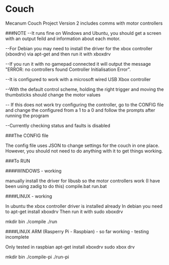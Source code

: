 Couch
=====

Mecanum Couch Project Version 2 includes comms with motor controllers

###NOTE
--It runs fine on Windows and Ubuntu, you should get a screen with an output feild and information about each motor. 

--For Debian you may need to install the driver for the xbox controller (xboxdrv) via apt-get and then run it with xboxdrv

--If you run it with no gamepad connected it will output the message "ERROR: no controllers found Controller Initialisation Error". 

--It is configured to work with a microsoft wired USB Xbox controller

--With the default control scheme, holding the right trigger and moving the thumbsticks should change the motor values

-- If this does not work try configuring the controller, go to the CONFIG file and change the configured from a 1 to a 0 and follow the prompts after running the program

--Currently checking status and faults is disabled


###The CONFIG file

The config file uses JSON to change settings for the couch in one place. However, you should not need to do anything with it to get things working. 

###To RUN


####WINDOWS - working

manually install the driver for libusb so the motor controllers work (I have been using zadig to do this)
compile.bat
run.bat

####LINUX - working

In ubuntu the xbox controller driver is installed already
In debian you need to apt-get install xboxdrv
Then run it with sudo xboxdrv

mkdir bin
./compile
./run

####LINUX ARM (Rasperry Pi - Raspbian) - so far working - testing incomplete

Only tested in raspbian
apt-get install xboxdrv
sudo xbox drv

mkdir bin
./compile-pi
./run-pi

